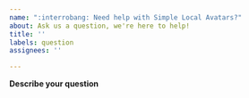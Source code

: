 ```yaml
---
name: ":interrobang: Need help with Simple Local Avatars?"
about: Ask us a question, we're here to help!
title: ''
labels: question
assignees: ''

---
```


<!-- If you have a question about Simple Local Avatars that is neither a bug report nor an enhancement, then please post it here!  Please fill in as much of the template below as you can. -->

**Describe your question**
<!-- A clear and concise description of what your question is. -->
